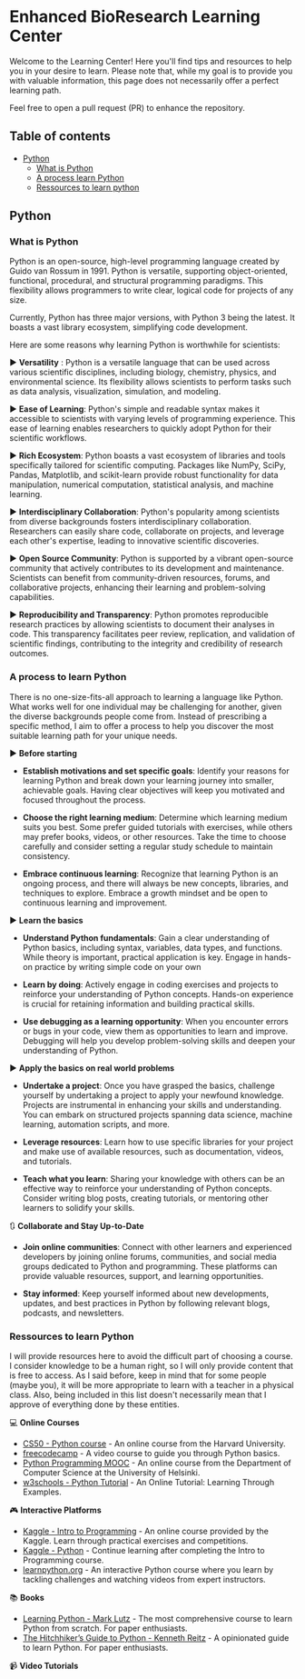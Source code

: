 # Enhanced BioResearch Learning Center

Welcome to the Learning Center! Here you'll find tips and resources to help you in your desire to learn. Please note that, while my goal is to provide you with valuable information, this page does not necessarily offer a perfect learning path.

Feel free to open a pull request (PR) to enhance the repository.

## Table of contents

- [Python](#python)
  * [What is Python](#what-is-python)
  * [A process learn Python](#a-process-to-learn-python)
  * [Ressources to learn python](#ressources-to-learn-python)


## Python

### What is Python

Python is an open-source, high-level programming language created by Guido van Rossum in 1991. Python is versatile, supporting object-oriented, functional, procedural, and structural programming paradigms. This flexibility allows programmers to write clear, logical code for projects of any size.

Currently, Python has three major versions, with Python 3 being the latest. It boasts a vast library ecosystem, simplifying code development.

Here are some reasons why learning Python is worthwhile for scientists:

:arrow_forward: **Versatility** : Python is a versatile language that can be used across various scientific disciplines, including biology, chemistry, physics, and environmental science. Its flexibility allows scientists to perform tasks such as data analysis, visualization, simulation, and modeling.
  
:arrow_forward: **Ease of Learning**: Python's simple and readable syntax makes it accessible to scientists with varying levels of programming experience. This ease of learning enables researchers to quickly adopt Python for their scientific workflows.
  
:arrow_forward: **Rich Ecosystem**: Python boasts a vast ecosystem of libraries and tools specifically tailored for scientific computing. Packages like NumPy, SciPy, Pandas, Matplotlib, and scikit-learn provide robust functionality for data manipulation, numerical computation, statistical analysis, and machine learning.
  
:arrow_forward: **Interdisciplinary Collaboration**: Python's popularity among scientists from diverse backgrounds fosters interdisciplinary collaboration. Researchers can easily share code, collaborate on projects, and leverage each other's expertise, leading to innovative scientific discoveries.
  
:arrow_forward: **Open Source Community**: Python is supported by a vibrant open-source community that actively contributes to its development and maintenance. Scientists can benefit from community-driven resources, forums, and collaborative projects, enhancing their learning and problem-solving capabilities.
  
:arrow_forward: **Reproducibility and Transparency**: Python promotes reproducible research practices by allowing scientists to document their analyses in code. This transparency facilitates peer review, replication, and validation of scientific findings, contributing to the integrity and credibility of research outcomes.

### A process to learn Python

There is no one-size-fits-all approach to learning a language like Python. What works well for one individual may be challenging for another, given the diverse backgrounds people come from. Instead of prescribing a specific method, I aim to offer a process to help you discover the most suitable learning path for your unique needs.

:arrow_forward: **Before starting**  

* **Establish motivations and set specific goals**: Identify your reasons for learning Python and break down your learning journey into smaller, achievable goals. Having clear objectives will keep you motivated and focused throughout the process.

* **Choose the right learning medium**: Determine which learning medium suits you best. Some prefer guided tutorials with exercises, while others may prefer books, videos, or other resources. Take the time to choose carefully and consider setting a regular study schedule to maintain consistency.

* **Embrace continuous learning**: Recognize that learning Python is an ongoing process, and there will always be new concepts, libraries, and techniques to explore. Embrace a growth mindset and be open to continuous learning and improvement.

:arrow_forward: **Learn the basics**  

* **Understand Python fundamentals**: Gain a clear understanding of Python basics, including syntax, variables, data types, and functions. While theory is important, practical application is key. Engage in hands-on practice by writing simple code on your own

* **Learn by doing**: Actively engage in coding exercises and projects to reinforce your understanding of Python concepts. Hands-on experience is crucial for retaining information and building practical skills.

* **Use debugging as a learning opportunity**: When you encounter errors or bugs in your code, view them as opportunities to learn and improve. Debugging will help you develop problem-solving skills and deepen your understanding of Python.

:arrow_forward: **Apply the basics on real world problems**

* **Undertake a project**: Once you have grasped the basics, challenge yourself by undertaking a project to apply your newfound knowledge. Projects are instrumental in enhancing your skills and understanding. You can embark on structured projects spanning data science, machine learning, automation scripts, and more.

* **Leverage resources**: Learn how to use specific libraries for your project and make use of available resources, such as documentation, videos, and tutorials.

* **Teach what you learn**: Sharing your knowledge with others can be an effective way to reinforce your understanding of Python concepts. Consider writing blog posts, creating tutorials, or mentoring other learners to solidify your skills.

:arrows_clockwise: **Collaborate and Stay Up-to-Date**

* **Join online communities**: Connect with other learners and experienced developers by joining online forums, communities, and social media groups dedicated to Python and programming. These platforms can provide valuable resources, support, and learning opportunities.

* **Stay informed**: Keep yourself informed about new developments, updates, and best practices in Python by following relevant blogs, podcasts, and newsletters.

### Ressources to learn Python

I will provide resources here to avoid the difficult part of choosing a course. I consider knowledge to be a human right, so I will only provide content that is free to access. As I said before, keep in mind that for some people (maybe you), it will be more appropriate to learn with a teacher in a physical class. Also, being included in this list doesn't necessarily mean that I approve of everything done by these entities.

:computer: **Online Courses**

- [CS50 - Python course](https://cs50.harvard.edu/python/2022/) - An online course from the Harvard University.
- [freecodecamp](https://www.freecodecamp.org/news/learn-python-basics-in-depth-video-course/) - A video course to guide you through Python basics.
- [Python Programming MOOC](https://programming-23.mooc.fi/) - An online course from the Department of Computer Science at the University of Helsinki.
- [w3schools - Python Tutorial](https://www.w3schools.com/python/default.asp) - An Online Tutorial: Learning Through Examples.

:video_game: **Interactive Platforms**

- [Kaggle - Intro to Programming](https://www.kaggle.com/learn/intro-to-programming) - An online course provided by the Kaggle. Learn through practical exercises and competitions.
- [Kaggle - Python](https://www.kaggle.com/learn/python) - Continue learning after completing the Intro to Programming course.
- [learnpython.org](https://learnpython.org/) - An interactive Python course where you learn by tackling challenges and watching videos from expert instructors.

:books: **Books**

- [Learning Python - Mark Lutz](https://cfm.ehu.es/ricardo/docs/python/Learning_Python.pdf) - The most comprehensive course to learn Python from scratch. For paper enthusiasts.
- [The Hitchhiker’s Guide to Python - Kenneth Reitz](https://docs.python-guide.org/) - A opinionated guide to learn Python. For paper enthusiasts.

:video_camera: **Video Tutorials**



